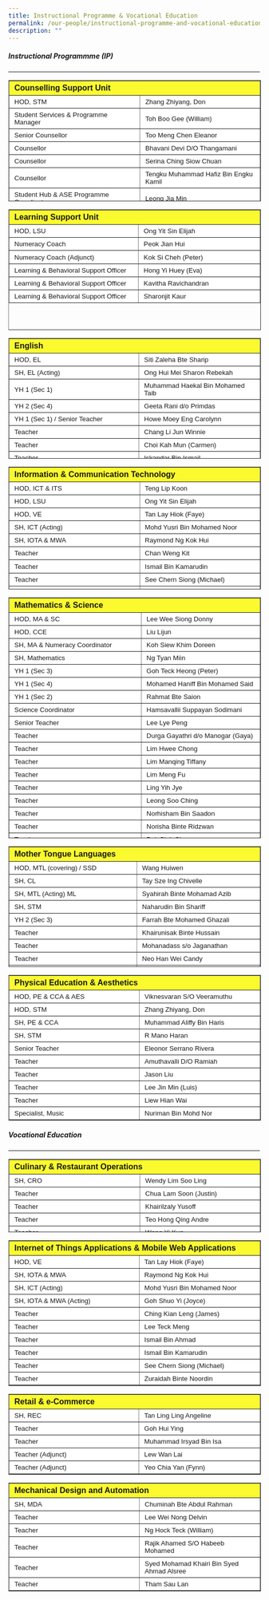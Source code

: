 ```yaml
---
title: Instructional Programme & Vocational Education
permalink: /our-people/instructional-programme-and-vocational-education/
description: ""
---
```

##### Instructional Programmme (IP)
-----------------------------

<table border="1" width="600" style="box-sizing: inherit; border-collapse: collapse; border-spacing: 0px; max-width: 100%; height: 241px; width: 600px;"><tbody style="box-sizing: inherit;"><tr style="box-sizing: inherit; background: rgb(255, 255, 255); height: 25px;"><td colspan="2" width="478" style="box-sizing: inherit; padding: 5px 10px; background-color: rgb(250, 250, 47); height: 25px; width: 360px;"><strong style="box-sizing: inherit; font-weight: bold;"><span style="box-sizing: inherit; font-family: &quot;trebuchet ms&quot;, geneva, sans-serif;">Counselling Support Unit</span></strong></td></tr><tr style="box-sizing: inherit; background: rgb(230, 230, 230); height: 24px;"><td style="box-sizing: inherit; padding: 5px 10px; width: 360px; background-color: rgb(255, 255, 255); height: 24px;"><span style="box-sizing: inherit; font-size: 10pt; font-family: &quot;trebuchet ms&quot;, geneva, sans-serif;">HOD, STM</span></td><td style="box-sizing: inherit; padding: 5px 10px; width: 320px; background-color: rgb(255, 255, 255); height: 24px;"><span style="box-sizing: inherit; font-size: 10pt; font-family: &quot;trebuchet ms&quot;, geneva, sans-serif;">Zhang Zhiyang, Don</span></td></tr><tr style="box-sizing: inherit; background: rgb(255, 255, 255);"><td style="box-sizing: inherit; padding: 5px 10px; width: 360px; background-color: rgb(255, 255, 255);"><span style="box-sizing: inherit; font-size: 10pt; font-family: &quot;trebuchet ms&quot;, geneva, sans-serif;">Student Services &amp; Programme Manager</span></td><td style="box-sizing: inherit; padding: 5px 10px; width: 320px; background-color: rgb(255, 255, 255);"><span style="box-sizing: inherit; font-size: 10pt; font-family: &quot;trebuchet ms&quot;, geneva, sans-serif;">Toh Boo Gee (William)</span></td></tr><tr style="box-sizing: inherit; background: rgb(230, 230, 230); height: 24px;"><td style="box-sizing: inherit; padding: 5px 10px; width: 360px; background-color: rgb(255, 255, 255); height: 24px;"><span style="box-sizing: inherit; font-size: 10pt; font-family: &quot;trebuchet ms&quot;, geneva, sans-serif;">Senior Counsellor</span></td><td style="box-sizing: inherit; padding: 5px 10px; width: 320px; background-color: rgb(255, 255, 255); height: 24px;"><span style="box-sizing: inherit; font-size: 10pt; font-family: &quot;trebuchet ms&quot;, geneva, sans-serif;">Too Meng Chen Eleanor</span></td></tr><tr style="box-sizing: inherit; background: rgb(255, 255, 255); height: 24px;"><td style="box-sizing: inherit; padding: 5px 10px; width: 360px; background-color: rgb(255, 255, 255); height: 24px;"><span style="box-sizing: inherit; font-size: 10pt; font-family: &quot;trebuchet ms&quot;, geneva, sans-serif;">Counsellor</span></td><td style="box-sizing: inherit; padding: 5px 10px; width: 320px; background-color: rgb(255, 255, 255); height: 24px;"><span style="box-sizing: inherit; font-size: 10pt; font-family: &quot;trebuchet ms&quot;, geneva, sans-serif;">Bhavani Devi D/O Thangamani</span></td></tr><tr style="box-sizing: inherit; background: rgb(230, 230, 230); height: 24px;"><td style="box-sizing: inherit; padding: 5px 10px; width: 360px; background-color: rgb(255, 255, 255); height: 24px;"><span style="box-sizing: inherit; font-size: 10pt; font-family: &quot;trebuchet ms&quot;, geneva, sans-serif;">Counsellor</span></td><td style="box-sizing: inherit; padding: 5px 10px; width: 320px; background-color: rgb(255, 255, 255); height: 24px;"><span style="box-sizing: inherit; font-size: 10pt; font-family: &quot;trebuchet ms&quot;, geneva, sans-serif;">Serina Ching Siow Chuan</span></td></tr><tr style="box-sizing: inherit; background: rgb(255, 255, 255); height: 24px;"><td style="box-sizing: inherit; padding: 5px 10px; width: 360px; background-color: rgb(255, 255, 255); height: 24px;"><span style="box-sizing: inherit; font-size: 10pt; font-family: &quot;trebuchet ms&quot;, geneva, sans-serif;">Counsellor</span></td><td style="box-sizing: inherit; padding: 5px 10px; width: 320px; background-color: rgb(255, 255, 255); height: 24px;"><span style="box-sizing: inherit; font-size: 10pt; font-family: &quot;trebuchet ms&quot;, geneva, sans-serif;">Tengku Muhammad Hafiz Bin Engku Kamil</span></td></tr><tr style="box-sizing: inherit; background: rgb(230, 230, 230);"><td style="box-sizing: inherit; padding: 5px 10px; width: 360px; background-color: rgb(255, 255, 255);"><span style="box-sizing: inherit; font-size: 10pt; font-family: &quot;trebuchet ms&quot;, geneva, sans-serif;">Student Hub &amp; ASE Programme Coordinator</span></td><td style="box-sizing: inherit; padding: 5px 10px; width: 320px; background-color: rgb(255, 255, 255);"><span style="box-sizing: inherit; font-size: 10pt; font-family: &quot;trebuchet ms&quot;, geneva, sans-serif;">Leong Jia Min</span></td></tr><tr style="box-sizing: inherit; background: rgb(255, 255, 255); height: 24px;"><td style="box-sizing: inherit; padding: 5px 10px; width: 360px; height: 24px; background-color: rgb(255, 255, 255);"><span style="box-sizing: inherit; font-size: 10pt; font-family: &quot;trebuchet ms&quot;, geneva, sans-serif;">ASE Coordinator</span></td><td style="box-sizing: inherit; padding: 5px 10px; width: 320px; height: 24px; background-color: rgb(255, 255, 255);"><span style="box-sizing: inherit; font-size: 10pt; font-family: &quot;trebuchet ms&quot;, geneva, sans-serif;">Nurul Amirah Binte Hamzah</span></td></tr><tr style="box-sizing: inherit; background: rgb(230, 230, 230);"><td style="box-sizing: inherit; padding: 5px 10px; width: 360px; background-color: rgb(255, 255, 255);"><span style="box-sizing: inherit; font-size: 10pt; font-family: &quot;trebuchet ms&quot;, geneva, sans-serif;">Senior ECG Counsellor</span></td><td style="box-sizing: inherit; padding: 5px 10px; width: 320px; background-color: rgb(255, 255, 255);"><span style="box-sizing: inherit; font-size: 10pt; font-family: &quot;trebuchet ms&quot;, geneva, sans-serif;">Joey Teh</span></td></tr><tr style="box-sizing: inherit; background: rgb(255, 255, 255);"><td style="box-sizing: inherit; padding: 5px 10px; width: 360px; background-color: rgb(255, 255, 255);"><span style="box-sizing: inherit; font-size: 10pt; font-family: &quot;trebuchet ms&quot;, geneva, sans-serif;">Specialist, Urban Farming (Adjunct)</span></td><td style="box-sizing: inherit; padding: 5px 10px; width: 320px; background-color: rgb(255, 255, 255);"><span style="box-sizing: inherit; font-size: 10pt; font-family: &quot;trebuchet ms&quot;, geneva, sans-serif;">Phoon Lyvenne</span></td></tr></tbody></table>

<table border="1" style="box-sizing: inherit; border-collapse: collapse; border-spacing: 0px; max-width: 100%; height: 240px; width: 600px;"><tbody style="box-sizing: inherit;"><tr style="box-sizing: inherit; background: rgb(255, 255, 255); height: 25px;"><td colspan="2" style="box-sizing: inherit; padding: 5px 10px; background-color: rgb(250, 250, 47); width: 360px; height: 24px;"><span style="box-sizing: inherit; font-family: &quot;trebuchet ms&quot;, geneva, sans-serif; font-size: 12pt;"><strong style="box-sizing: inherit; font-weight: bold;">Learning Support Unit</strong></span></td></tr><tr style="box-sizing: inherit; background: rgb(230, 230, 230); height: 13px;"><td style="box-sizing: inherit; padding: 5px 10px; width: 360px; height: 24px; background-color: rgb(255, 255, 255);"><span style="box-sizing: inherit; font-family: &quot;trebuchet ms&quot;, geneva, sans-serif; font-size: 10pt;">HOD, LSU</span></td><td style="box-sizing: inherit; padding: 5px 10px; width: 320px; height: 24px; background-color: rgb(255, 255, 255);"><span style="box-sizing: inherit; font-size: 10pt; font-family: &quot;trebuchet ms&quot;, geneva, sans-serif;">Ong Yit Sin Elijah</span></td></tr><tr style="box-sizing: inherit; background: rgb(255, 255, 255); height: 24px;"><td style="box-sizing: inherit; padding: 5px 10px; width: 360px; background-color: rgb(255, 255, 255); height: 24px;"><span style="box-sizing: inherit; font-size: 10pt; font-family: &quot;trebuchet ms&quot;, geneva, sans-serif;">Numeracy Coach</span></td><td style="box-sizing: inherit; padding: 5px 10px; width: 320px; background-color: rgb(255, 255, 255); height: 24px;"><span style="box-sizing: inherit; font-size: 10pt; font-family: &quot;trebuchet ms&quot;, geneva, sans-serif;">Peok Jian Hui</span></td></tr><tr style="box-sizing: inherit; background: rgb(230, 230, 230); height: 27px;"><td style="box-sizing: inherit; padding: 5px 10px; width: 360px; background-color: rgb(255, 255, 255); height: 27px;"><span style="box-sizing: inherit; font-size: 10pt; font-family: &quot;trebuchet ms&quot;, geneva, sans-serif;">Numeracy Coach (Adjunct)</span></td><td style="box-sizing: inherit; padding: 5px 10px; width: 320px; background-color: rgb(255, 255, 255); height: 27px;"><span style="box-sizing: inherit; font-size: 10pt; font-family: &quot;trebuchet ms&quot;, geneva, sans-serif;">Kok Si Cheh (Peter)</span></td></tr><tr style="box-sizing: inherit; background: rgb(255, 255, 255); height: 24px;"><td style="box-sizing: inherit; padding: 5px 10px; width: 360px; height: 24px; background-color: rgb(255, 255, 255);"><span style="box-sizing: inherit; font-size: 10pt; font-family: &quot;trebuchet ms&quot;, geneva, sans-serif;">Learning &amp; Behavioral Support Officer</span></td><td style="box-sizing: inherit; padding: 5px 10px; width: 320px; height: 24px; background-color: rgb(255, 255, 255);"><span style="box-sizing: inherit; font-size: 10pt; font-family: &quot;trebuchet ms&quot;, geneva, sans-serif;">Hong Yi Huey (Eva)</span></td></tr><tr style="box-sizing: inherit; background: rgb(230, 230, 230); height: 24px;"><td style="box-sizing: inherit; padding: 5px 10px; width: 360px; background-color: rgb(255, 255, 255); height: 24px;"><span style="box-sizing: inherit; font-size: 10pt; font-family: &quot;trebuchet ms&quot;, geneva, sans-serif;">Learning &amp; Behavioral Support Officer</span></td><td style="box-sizing: inherit; padding: 5px 10px; width: 320px; background-color: rgb(255, 255, 255); height: 24px;"><span style="box-sizing: inherit; font-size: 10pt; font-family: &quot;trebuchet ms&quot;, geneva, sans-serif;">Kavitha Ravichandran</span></td></tr><tr style="box-sizing: inherit; background: rgb(255, 255, 255); height: 24px;"><td style="box-sizing: inherit; padding: 5px 10px; width: 360px; background-color: rgb(255, 255, 255); height: 24px;"><span style="box-sizing: inherit; font-size: 10pt; font-family: &quot;trebuchet ms&quot;, geneva, sans-serif;">Learning &amp; Behavioral Support Officer</span></td><td style="box-sizing: inherit; padding: 5px 10px; width: 320px; background-color: rgb(255, 255, 255); height: 24px;"><span style="box-sizing: inherit; font-size: 10pt; font-family: &quot;trebuchet ms&quot;, geneva, sans-serif;">Sharonjit Kaur</span></td></tr></tbody></table>

<table border="1" style="box-sizing: inherit; border-collapse: collapse; border-spacing: 0px; max-width: 100%; height: 240px; width: 600px;"><tbody style="box-sizing: inherit;"><tr style="box-sizing: inherit; background: rgb(255, 255, 255); height: 25px;"><td colspan="2" style="box-sizing: inherit; padding: 5px 10px; width: 360px; background-color: rgb(250, 250, 47); height: 25px;"><strong style="box-sizing: inherit; font-weight: bold;"><span style="box-sizing: inherit; font-family: &quot;trebuchet ms&quot;, geneva, sans-serif;">English</span></strong></td></tr><tr style="box-sizing: inherit; background: rgb(230, 230, 230); height: 24px;"><td style="box-sizing: inherit; padding: 5px 10px; width: 360px; background-color: rgb(255, 255, 255); height: 24px;"><span style="box-sizing: inherit; font-family: &quot;trebuchet ms&quot;, geneva, sans-serif; font-size: 10pt;">HOD, EL</span></td><td style="box-sizing: inherit; padding: 5px 10px; width: 320px; background-color: rgb(255, 255, 255); height: 24px;"><span style="box-sizing: inherit; font-family: &quot;trebuchet ms&quot;, geneva, sans-serif; font-size: 10pt;">Siti Zaleha Bte Sharip</span></td></tr><tr style="box-sizing: inherit; background: rgb(255, 255, 255);"><td style="box-sizing: inherit; padding: 5px 10px; width: 360px; background-color: rgb(255, 255, 255);"><span style="box-sizing: inherit; font-family: &quot;trebuchet ms&quot;, geneva, sans-serif; font-size: 10pt;">SH, EL (Acting)</span></td><td style="box-sizing: inherit; padding: 5px 10px; width: 320px; background-color: rgb(255, 255, 255);"><span style="box-sizing: inherit; font-family: &quot;trebuchet ms&quot;, geneva, sans-serif; font-size: 10pt;">Ong Hui Mei Sharon Rebekah</span></td></tr><tr style="box-sizing: inherit; background: rgb(230, 230, 230); height: 24px;"><td style="box-sizing: inherit; padding: 5px 10px; width: 360px; background-color: rgb(255, 255, 255); height: 24px;"><span style="box-sizing: inherit; font-family: &quot;trebuchet ms&quot;, geneva, sans-serif; font-size: 10pt;">YH 1 (Sec 1)</span></td><td style="box-sizing: inherit; padding: 5px 10px; width: 320px; background-color: rgb(255, 255, 255); height: 24px;"><span style="box-sizing: inherit; font-family: &quot;trebuchet ms&quot;, geneva, sans-serif; font-size: 10pt;">Muhammad Haekal Bin Mohamed Taib</span></td></tr><tr style="box-sizing: inherit; background: rgb(255, 255, 255); height: 24px;"><td style="box-sizing: inherit; padding: 5px 10px; width: 360px; height: 24px; background-color: rgb(255, 255, 255);"><span style="box-sizing: inherit; font-family: &quot;trebuchet ms&quot;, geneva, sans-serif; font-size: 10pt;">YH 2 (Sec 4)</span></td><td style="box-sizing: inherit; padding: 5px 10px; width: 320px; height: 24px; background-color: rgb(255, 255, 255);"><span style="box-sizing: inherit; font-family: &quot;trebuchet ms&quot;, geneva, sans-serif; font-size: 10pt;">Geeta Rani d/o Primdas</span></td></tr><tr style="box-sizing: inherit; background: rgb(230, 230, 230); height: 24px;"><td style="box-sizing: inherit; padding: 5px 10px; width: 360px; background-color: rgb(255, 255, 255); height: 24px;"><span style="box-sizing: inherit; font-family: &quot;trebuchet ms&quot;, geneva, sans-serif; font-size: 10pt;">YH 1 (Sec 1) / Senior Teacher</span></td><td style="box-sizing: inherit; padding: 5px 10px; width: 320px; background-color: rgb(255, 255, 255); height: 24px;"><span style="box-sizing: inherit; font-family: &quot;trebuchet ms&quot;, geneva, sans-serif; font-size: 10pt;">Howe Moey Eng Carolynn</span></td></tr><tr style="box-sizing: inherit; background: rgb(255, 255, 255); height: 24px;"><td style="box-sizing: inherit; padding: 5px 10px; width: 360px; background-color: rgb(255, 255, 255); height: 24px;"><span style="box-sizing: inherit; font-family: &quot;trebuchet ms&quot;, geneva, sans-serif; font-size: 10pt;">Teacher</span></td><td style="box-sizing: inherit; padding: 5px 10px; width: 320px; background-color: rgb(255, 255, 255); height: 24px;"><span style="box-sizing: inherit; font-family: &quot;trebuchet ms&quot;, geneva, sans-serif; font-size: 10pt;">Chang Li Jun Winnie</span></td></tr><tr style="box-sizing: inherit; background: rgb(230, 230, 230);"><td style="box-sizing: inherit; padding: 5px 10px; width: 360px; background-color: rgb(255, 255, 255);"><span style="box-sizing: inherit; font-family: &quot;trebuchet ms&quot;, geneva, sans-serif; font-size: 10pt;">Teacher</span></td><td style="box-sizing: inherit; padding: 5px 10px; width: 320px; background-color: rgb(255, 255, 255);"><span style="box-sizing: inherit; font-family: &quot;trebuchet ms&quot;, geneva, sans-serif; font-size: 10pt;">Choi Kah Mun (Carmen)</span></td></tr><tr style="box-sizing: inherit; background: rgb(255, 255, 255); height: 24px;"><td style="box-sizing: inherit; padding: 5px 10px; width: 360px; height: 24px; background-color: rgb(255, 255, 255);"><span style="box-sizing: inherit; font-family: &quot;trebuchet ms&quot;, geneva, sans-serif; font-size: 10pt;">Teacher</span></td><td style="box-sizing: inherit; padding: 5px 10px; width: 320px; height: 24px; background-color: rgb(255, 255, 255);"><span style="box-sizing: inherit; font-family: &quot;trebuchet ms&quot;, geneva, sans-serif; font-size: 10pt;">Iskandar Bin Ismail</span></td></tr><tr style="box-sizing: inherit; background: rgb(230, 230, 230); height: 24px;"><td style="box-sizing: inherit; padding: 5px 10px; width: 360px; height: 24px; background-color: rgb(255, 255, 255);"><span style="box-sizing: inherit; font-family: &quot;trebuchet ms&quot;, geneva, sans-serif; font-size: 10pt;">Teacher&nbsp;</span></td><td style="box-sizing: inherit; padding: 5px 10px; width: 320px; height: 24px; background-color: rgb(255, 255, 255);"><span style="box-sizing: inherit; font-family: &quot;trebuchet ms&quot;, geneva, sans-serif; font-size: 10pt;">Sarina Binte Rauwi</span></td></tr><tr style="box-sizing: inherit; background: rgb(255, 255, 255);"><td style="box-sizing: inherit; padding: 5px 10px; width: 360px; background-color: rgb(255, 255, 255);"><span style="box-sizing: inherit; font-family: &quot;trebuchet ms&quot;, geneva, sans-serif; font-size: 10pt;">Teacher</span></td><td style="box-sizing: inherit; padding: 5px 10px; width: 320px; background-color: rgb(255, 255, 255);"><span style="box-sizing: inherit; font-family: &quot;trebuchet ms&quot;, geneva, sans-serif; font-size: 10pt;">Sin Ming Kwang (Joseph)</span></td></tr><tr style="box-sizing: inherit; background: rgb(230, 230, 230); height: 24px;"><td style="box-sizing: inherit; padding: 5px 10px; width: 360px; height: 24px; background-color: rgb(255, 255, 255);"><span style="box-sizing: inherit; font-family: &quot;trebuchet ms&quot;, geneva, sans-serif; font-size: 10pt;">Teacher</span></td><td style="box-sizing: inherit; padding: 5px 10px; width: 320px; height: 24px; background-color: rgb(255, 255, 255);"><span style="box-sizing: inherit; font-family: &quot;trebuchet ms&quot;, geneva, sans-serif; font-size: 10pt;">Tan Meng Liang (Victor)</span></td></tr><tr style="box-sizing: inherit; background: rgb(255, 255, 255); height: 24px;"><td style="box-sizing: inherit; padding: 5px 10px; width: 360px; height: 24px; background-color: rgb(255, 255, 255);"><span style="box-sizing: inherit; font-family: &quot;trebuchet ms&quot;, geneva, sans-serif; font-size: 10pt;">Teacher (Adjunct)</span></td><td style="box-sizing: inherit; padding: 5px 10px; width: 320px; height: 24px; background-color: rgb(255, 255, 255);"><span style="box-sizing: inherit; font-family: &quot;trebuchet ms&quot;, geneva, sans-serif; font-size: 10pt;">Chia Bee Teck</span></td></tr><tr style="box-sizing: inherit; background: rgb(230, 230, 230); height: 24px;"><td style="box-sizing: inherit; padding: 5px 10px; width: 360px; background-color: rgb(255, 255, 255); height: 24px;"><span style="box-sizing: inherit; font-family: &quot;trebuchet ms&quot;, geneva, sans-serif; font-size: 10pt;">Teacher (Adjunct)</span></td><td style="box-sizing: inherit; padding: 5px 10px; width: 320px; background-color: rgb(255, 255, 255); height: 24px;"><span style="box-sizing: inherit; font-family: &quot;trebuchet ms&quot;, geneva, sans-serif; font-size: 10pt;">Tan Zhen Xuan (Julia)</span></td></tr><tr style="box-sizing: inherit; background: rgb(255, 255, 255); height: 24px;"><td style="box-sizing: inherit; padding: 5px 10px; width: 360px; background-color: rgb(255, 255, 255); height: 24px;"><span style="box-sizing: inherit; font-family: &quot;trebuchet ms&quot;, geneva, sans-serif; font-size: 10pt;">Teacher (Adjunct)</span></td><td style="box-sizing: inherit; padding: 5px 10px; width: 320px; background-color: rgb(255, 255, 255); height: 24px;"><span style="box-sizing: inherit; font-family: &quot;trebuchet ms&quot;, geneva, sans-serif; font-size: 10pt;">Thiang Gek Lynn Tammy</span></td></tr><tr style="box-sizing: inherit; background: rgb(230, 230, 230); height: 24px;"><td style="box-sizing: inherit; padding: 5px 10px; width: 360px; background-color: rgb(255, 255, 255); height: 24px;"><span style="box-sizing: inherit; font-family: &quot;trebuchet ms&quot;, geneva, sans-serif; font-size: 10pt;">Librarian Assistant</span></td><td style="box-sizing: inherit; padding: 5px 10px; width: 320px; background-color: rgb(255, 255, 255); height: 24px;"><span style="box-sizing: inherit; font-family: &quot;trebuchet ms&quot;, geneva, sans-serif; font-size: 10pt;">Choomkong Orawan</span></td></tr></tbody></table>

<table border="1" style="box-sizing: inherit; border-collapse: collapse; border-spacing: 0px; max-width: 100%; height: 244px; width: 600px;"><tbody style="box-sizing: inherit;"><tr style="box-sizing: inherit; background: rgb(255, 255, 255); height: 25px;"><td colspan="2" width="478" style="box-sizing: inherit; padding: 5px 10px; width: 360px; background-color: rgb(250, 250, 47); height: 25px;"><span style="box-sizing: inherit; font-family: &quot;trebuchet ms&quot;, geneva, sans-serif;"><strong style="box-sizing: inherit; font-weight: bold;">Information &amp; Communication Technology</strong></span></td></tr><tr style="box-sizing: inherit; background: rgb(230, 230, 230); height: 24px;"><td width="478" style="box-sizing: inherit; padding: 5px 10px; width: 360px; height: 24px; background-color: rgb(255, 255, 255);"><span style="box-sizing: inherit; font-family: &quot;trebuchet ms&quot;, geneva, sans-serif; font-size: 10pt;">HOD, ICT &amp; ITS</span></td><td width="355" style="box-sizing: inherit; padding: 5px 10px; width: 320px; height: 24px; background-color: rgb(255, 255, 255);"><span style="box-sizing: inherit; font-family: &quot;trebuchet ms&quot;, geneva, sans-serif; font-size: 10pt;">Teng Lip Koon</span></td></tr><tr style="box-sizing: inherit; background: rgb(255, 255, 255); height: 24px;"><td style="box-sizing: inherit; padding: 5px 10px; width: 360px; background-color: rgb(255, 255, 255); height: 24px;"><span style="box-sizing: inherit; font-family: &quot;trebuchet ms&quot;, geneva, sans-serif; font-size: 10pt;">HOD, LSU</span></td><td style="box-sizing: inherit; padding: 5px 10px; width: 320px; background-color: rgb(255, 255, 255); height: 24px;"><span style="box-sizing: inherit; font-family: &quot;trebuchet ms&quot;, geneva, sans-serif; font-size: 10pt;">Ong Yit Sin Elijah</span></td></tr><tr style="box-sizing: inherit; background: rgb(230, 230, 230);"><td style="box-sizing: inherit; padding: 5px 10px; width: 360px; background-color: rgb(255, 255, 255);"><span style="box-sizing: inherit; font-family: &quot;trebuchet ms&quot;, geneva, sans-serif; font-size: 10pt;">HOD, VE</span></td><td style="box-sizing: inherit; padding: 5px 10px; width: 320px; background-color: rgb(255, 255, 255);"><span style="box-sizing: inherit; font-family: &quot;trebuchet ms&quot;, geneva, sans-serif; font-size: 10pt;">Tan Lay Hiok (Faye)</span></td></tr><tr style="box-sizing: inherit; background: rgb(255, 255, 255); height: 24px;"><td style="box-sizing: inherit; padding: 5px 10px; width: 360px; background-color: rgb(255, 255, 255); height: 24px;"><span style="box-sizing: inherit; font-family: &quot;trebuchet ms&quot;, geneva, sans-serif; font-size: 10pt;">SH, ICT (Acting)</span></td><td style="box-sizing: inherit; padding: 5px 10px; width: 320px; background-color: rgb(255, 255, 255); height: 24px;"><span style="box-sizing: inherit; font-family: &quot;trebuchet ms&quot;, geneva, sans-serif; font-size: 10pt;">Mohd Yusri Bin Mohamed Noor</span></td></tr><tr style="box-sizing: inherit; background: rgb(230, 230, 230); height: 24px;"><td style="box-sizing: inherit; padding: 5px 10px; width: 360px; background-color: rgb(255, 255, 255); height: 24px;"><span style="box-sizing: inherit; font-family: &quot;trebuchet ms&quot;, geneva, sans-serif; font-size: 10pt;">SH, IOTA &amp; MWA</span></td><td style="box-sizing: inherit; padding: 5px 10px; width: 320px; background-color: rgb(255, 255, 255); height: 24px;"><span style="box-sizing: inherit; font-family: &quot;trebuchet ms&quot;, geneva, sans-serif; font-size: 10pt;">Raymond Ng Kok Hui</span></td></tr><tr style="box-sizing: inherit; background: rgb(255, 255, 255);"><td style="box-sizing: inherit; padding: 5px 10px; width: 360px; background-color: rgb(255, 255, 255);"><span style="box-sizing: inherit; font-family: &quot;trebuchet ms&quot;, geneva, sans-serif; font-size: 10pt;">Teacher</span></td><td style="box-sizing: inherit; padding: 5px 10px; width: 320px; background-color: rgb(255, 255, 255);"><span style="box-sizing: inherit; font-family: &quot;trebuchet ms&quot;, geneva, sans-serif; font-size: 10pt;">Chan Weng Kit</span></td></tr><tr style="box-sizing: inherit; background: rgb(230, 230, 230); height: 27px;"><td style="box-sizing: inherit; padding: 5px 10px; width: 360px; background-color: rgb(255, 255, 255); height: 27px;"><span style="box-sizing: inherit; font-family: &quot;trebuchet ms&quot;, geneva, sans-serif; font-size: 10pt;">Teacher</span></td><td style="box-sizing: inherit; padding: 5px 10px; width: 320px; background-color: rgb(255, 255, 255); height: 27px;"><span style="box-sizing: inherit; font-family: &quot;trebuchet ms&quot;, geneva, sans-serif; font-size: 10pt;">Ismail Bin Kamarudin</span></td></tr><tr style="box-sizing: inherit; background: rgb(255, 255, 255); height: 24px;"><td style="box-sizing: inherit; padding: 5px 10px; width: 360px; background-color: rgb(255, 255, 255); height: 24px;"><span style="box-sizing: inherit; font-family: &quot;trebuchet ms&quot;, geneva, sans-serif; font-size: 10pt;">Teacher</span></td><td style="box-sizing: inherit; padding: 5px 10px; width: 320px; background-color: rgb(255, 255, 255); height: 24px;"><span style="box-sizing: inherit; font-family: &quot;trebuchet ms&quot;, geneva, sans-serif; font-size: 10pt;">See Chern Siong (Michael)</span></td></tr><tr style="box-sizing: inherit; background: rgb(230, 230, 230); height: 24px;"><td style="box-sizing: inherit; padding: 5px 10px; width: 360px; height: 24px; background-color: rgb(255, 255, 255);"><span style="box-sizing: inherit; font-family: &quot;trebuchet ms&quot;, geneva, sans-serif; font-size: 10pt;">Teacher</span></td><td style="box-sizing: inherit; padding: 5px 10px; width: 320px; height: 24px; background-color: rgb(255, 255, 255);"><span style="box-sizing: inherit; font-family: &quot;trebuchet ms&quot;, geneva, sans-serif; font-size: 10pt;">Zuraidah Binte Noordin</span></td></tr><tr style="box-sizing: inherit; background: rgb(255, 255, 255); height: 24px;"><td style="box-sizing: inherit; padding: 5px 10px; width: 360px; background-color: rgb(255, 255, 255); height: 24px;"><span style="box-sizing: inherit; font-family: &quot;trebuchet ms&quot;, geneva, sans-serif; font-size: 10pt;">Teacher (Adjunct)</span></td><td style="box-sizing: inherit; padding: 5px 10px; width: 320px; background-color: rgb(255, 255, 255); height: 24px;"><span style="box-sizing: inherit; font-family: &quot;trebuchet ms&quot;, geneva, sans-serif; font-size: 10pt;">Lim Chong Yen (Lex)</span></td></tr></tbody></table>

<table border="1" style="box-sizing: inherit; border-collapse: collapse; border-spacing: 0px; max-width: 100%; height: 481px; width: 600px;"><tbody style="box-sizing: inherit;"><tr style="box-sizing: inherit; background: rgb(255, 255, 255); height: 25px;"><td colspan="2" width="478" style="box-sizing: inherit; padding: 5px 10px; width: 360px; background-color: rgb(250, 250, 47); height: 25px;"><span style="box-sizing: inherit; font-family: &quot;trebuchet ms&quot;, geneva, sans-serif;"><strong style="box-sizing: inherit; font-weight: bold;">Mathematics &amp; Science</strong></span></td></tr><tr style="box-sizing: inherit; background: rgb(230, 230, 230); height: 24px;"><td width="478" style="box-sizing: inherit; padding: 5px 10px; width: 360px; height: 24px; background-color: rgb(255, 255, 255);"><span style="box-sizing: inherit; font-size: 10pt; font-family: &quot;trebuchet ms&quot;, geneva, sans-serif;">HOD, MA &amp; SC</span></td><td width="355" style="box-sizing: inherit; padding: 5px 10px; width: 320px; height: 24px; background-color: rgb(255, 255, 255);"><span style="box-sizing: inherit; font-size: 10pt; font-family: &quot;trebuchet ms&quot;, geneva, sans-serif;">Lee Wee Siong Donny</span></td></tr><tr style="box-sizing: inherit; background: rgb(255, 255, 255);"><td style="box-sizing: inherit; padding: 5px 10px; width: 360px; background-color: rgb(255, 255, 255);"><span style="box-sizing: inherit; font-size: 10pt; font-family: &quot;trebuchet ms&quot;, geneva, sans-serif;">HOD, CCE</span></td><td style="box-sizing: inherit; padding: 5px 10px; width: 320px; background-color: rgb(255, 255, 255);"><span style="box-sizing: inherit; font-size: 10pt; font-family: &quot;trebuchet ms&quot;, geneva, sans-serif;">Liu Lijun</span></td></tr><tr style="box-sizing: inherit; background: rgb(230, 230, 230); height: 24px;"><td style="box-sizing: inherit; padding: 5px 10px; width: 360px; height: 24px; background-color: rgb(255, 255, 255);"><span style="box-sizing: inherit; font-size: 10pt; font-family: &quot;trebuchet ms&quot;, geneva, sans-serif;">SH, MA &amp; Numeracy Coordinator</span></td><td style="box-sizing: inherit; padding: 5px 10px; width: 320px; height: 24px; background-color: rgb(255, 255, 255);"><span style="box-sizing: inherit; font-size: 10pt; font-family: &quot;trebuchet ms&quot;, geneva, sans-serif;">Koh Siew Khim Doreen</span></td></tr><tr style="box-sizing: inherit; background: rgb(255, 255, 255);"><td style="box-sizing: inherit; padding: 5px 10px; width: 360px; background-color: rgb(255, 255, 255);"><span style="box-sizing: inherit; font-size: 10pt; font-family: &quot;trebuchet ms&quot;, geneva, sans-serif;">SH, Mathematics</span></td><td style="box-sizing: inherit; padding: 5px 10px; width: 320px; background-color: rgb(255, 255, 255);"><span style="box-sizing: inherit; font-size: 10pt; font-family: &quot;trebuchet ms&quot;, geneva, sans-serif;">Ng Tyan Miin</span></td></tr><tr style="box-sizing: inherit; background: rgb(230, 230, 230); height: 24px;"><td style="box-sizing: inherit; padding: 5px 10px; width: 360px; background-color: rgb(255, 255, 255); height: 24px;"><span style="box-sizing: inherit; font-size: 10pt; font-family: &quot;trebuchet ms&quot;, geneva, sans-serif;">YH 1 (Sec 3)</span></td><td style="box-sizing: inherit; padding: 5px 10px; width: 320px; background-color: rgb(255, 255, 255); height: 24px;"><span style="box-sizing: inherit; font-size: 10pt; font-family: &quot;trebuchet ms&quot;, geneva, sans-serif;">Goh Teck Heong (Peter)</span></td></tr><tr style="box-sizing: inherit; background: rgb(255, 255, 255); height: 24px;"><td style="box-sizing: inherit; padding: 5px 10px; width: 360px; height: 24px; background-color: rgb(255, 255, 255);"><span style="box-sizing: inherit; font-size: 10pt; font-family: &quot;trebuchet ms&quot;, geneva, sans-serif;">YH 1 (Sec 4)</span></td><td style="box-sizing: inherit; padding: 5px 10px; width: 320px; height: 24px; background-color: rgb(255, 255, 255);"><span style="box-sizing: inherit; font-size: 10pt; font-family: &quot;trebuchet ms&quot;, geneva, sans-serif;">Mohamed Haniff Bin Mohamed Said</span></td></tr><tr style="box-sizing: inherit; background: rgb(230, 230, 230); height: 24px;"><td style="box-sizing: inherit; padding: 5px 10px; width: 360px; height: 24px; background-color: rgb(255, 255, 255);"><span style="box-sizing: inherit; font-size: 10pt; font-family: &quot;trebuchet ms&quot;, geneva, sans-serif;">YH 1 (Sec 2)</span></td><td style="box-sizing: inherit; padding: 5px 10px; width: 320px; height: 24px; background-color: rgb(255, 255, 255);"><span style="box-sizing: inherit; font-size: 10pt; font-family: &quot;trebuchet ms&quot;, geneva, sans-serif;">Rahmat Bte Saion</span></td></tr><tr style="box-sizing: inherit; background: rgb(255, 255, 255); height: 24px;"><td style="box-sizing: inherit; padding: 5px 10px; width: 360px; background-color: rgb(255, 255, 255); height: 24px;"><span style="box-sizing: inherit; font-size: 10pt; font-family: &quot;trebuchet ms&quot;, geneva, sans-serif;">Science Coordinator</span></td><td style="box-sizing: inherit; padding: 5px 10px; width: 320px; background-color: rgb(255, 255, 255); height: 24px;"><span style="box-sizing: inherit; font-size: 10pt; font-family: &quot;trebuchet ms&quot;, geneva, sans-serif;">Hamsavallii Suppayan Sodimani</span></td></tr><tr style="box-sizing: inherit; background: rgb(230, 230, 230); height: 24px;"><td style="box-sizing: inherit; padding: 5px 10px; width: 360px; background-color: rgb(255, 255, 255); height: 24px;"><span style="box-sizing: inherit; font-size: 10pt; font-family: &quot;trebuchet ms&quot;, geneva, sans-serif;">Senior Teacher</span></td><td style="box-sizing: inherit; padding: 5px 10px; width: 320px; background-color: rgb(255, 255, 255); height: 24px;"><span style="box-sizing: inherit; font-size: 10pt; font-family: &quot;trebuchet ms&quot;, geneva, sans-serif;">Lee Lye Peng</span></td></tr><tr style="box-sizing: inherit; background: rgb(255, 255, 255); height: 24px;"><td style="box-sizing: inherit; padding: 5px 10px; width: 360px; background-color: rgb(255, 255, 255); height: 24px;"><span style="box-sizing: inherit; font-size: 10pt; font-family: &quot;trebuchet ms&quot;, geneva, sans-serif;">Teacher</span></td><td style="box-sizing: inherit; padding: 5px 10px; width: 320px; background-color: rgb(255, 255, 255); height: 24px;"><span style="box-sizing: inherit; font-size: 10pt; font-family: &quot;trebuchet ms&quot;, geneva, sans-serif;">Durga Gayathri d/o Manogar (Gaya)</span></td></tr><tr style="box-sizing: inherit; background: rgb(230, 230, 230); height: 24px;"><td style="box-sizing: inherit; padding: 5px 10px; width: 360px; height: 24px; background-color: rgb(255, 255, 255);"><span style="box-sizing: inherit; font-size: 10pt; font-family: &quot;trebuchet ms&quot;, geneva, sans-serif;">Teacher</span></td><td style="box-sizing: inherit; padding: 5px 10px; width: 320px; height: 24px; background-color: rgb(255, 255, 255);"><span style="box-sizing: inherit; font-size: 10pt; font-family: &quot;trebuchet ms&quot;, geneva, sans-serif;">Lim Hwee Chong</span></td></tr><tr style="box-sizing: inherit; background: rgb(255, 255, 255);"><td style="box-sizing: inherit; padding: 5px 10px; width: 360px; background-color: rgb(255, 255, 255);"><span style="box-sizing: inherit; font-size: 10pt; font-family: &quot;trebuchet ms&quot;, geneva, sans-serif;">Teacher</span></td><td style="box-sizing: inherit; padding: 5px 10px; width: 320px; background-color: rgb(255, 255, 255);"><span style="box-sizing: inherit; font-size: 10pt; font-family: &quot;trebuchet ms&quot;, geneva, sans-serif;">Lim Manqing Tiffany</span><span style="box-sizing: inherit; font-size: 10pt; font-family: &quot;trebuchet ms&quot;, geneva, sans-serif;"><br style="box-sizing: inherit;"></span></td></tr><tr style="box-sizing: inherit; background: rgb(230, 230, 230); height: 24px;"><td style="box-sizing: inherit; padding: 5px 10px; width: 360px; height: 24px; background-color: rgb(255, 255, 255);"><span style="box-sizing: inherit; font-size: 10pt; font-family: &quot;trebuchet ms&quot;, geneva, sans-serif;">Teacher</span></td><td style="box-sizing: inherit; padding: 5px 10px; width: 320px; height: 24px; background-color: rgb(255, 255, 255);"><span style="box-sizing: inherit; font-size: 10pt; font-family: &quot;trebuchet ms&quot;, geneva, sans-serif;">Lim Meng Fu</span></td></tr><tr style="box-sizing: inherit; background: rgb(255, 255, 255);"><td style="box-sizing: inherit; padding: 5px 10px; width: 360px; background-color: rgb(255, 255, 255);"><span style="box-sizing: inherit; font-size: 10pt; font-family: &quot;trebuchet ms&quot;, geneva, sans-serif;">Teacher</span></td><td style="box-sizing: inherit; padding: 5px 10px; width: 320px; background-color: rgb(255, 255, 255);"><span style="box-sizing: inherit; font-size: 10pt; font-family: &quot;trebuchet ms&quot;, geneva, sans-serif;">Ling Yih Jye</span></td></tr><tr style="box-sizing: inherit; background: rgb(230, 230, 230); height: 24px;"><td style="box-sizing: inherit; padding: 5px 10px; width: 360px; height: 24px; background-color: rgb(255, 255, 255);"><span style="box-sizing: inherit; font-size: 10pt; font-family: &quot;trebuchet ms&quot;, geneva, sans-serif;">Teacher</span></td><td style="box-sizing: inherit; padding: 5px 10px; width: 320px; height: 24px; background-color: rgb(255, 255, 255);"><span style="box-sizing: inherit; font-size: 10pt; font-family: &quot;trebuchet ms&quot;, geneva, sans-serif;">Leong Soo Ching</span></td></tr><tr style="box-sizing: inherit; background: rgb(255, 255, 255); height: 24px;"><td style="box-sizing: inherit; padding: 5px 10px; width: 360px; height: 24px; background-color: rgb(255, 255, 255);"><span style="box-sizing: inherit; font-size: 10pt; font-family: &quot;trebuchet ms&quot;, geneva, sans-serif;">Teacher</span></td><td style="box-sizing: inherit; padding: 5px 10px; width: 320px; height: 24px; background-color: rgb(255, 255, 255);"><span style="box-sizing: inherit; font-size: 10pt; font-family: &quot;trebuchet ms&quot;, geneva, sans-serif;">Norhisham Bin Saadon</span></td></tr><tr style="box-sizing: inherit; background: rgb(230, 230, 230); height: 24px;"><td style="box-sizing: inherit; padding: 5px 10px; width: 360px; height: 24px; background-color: rgb(255, 255, 255);"><span style="box-sizing: inherit; font-size: 10pt; font-family: &quot;trebuchet ms&quot;, geneva, sans-serif;">Teacher</span></td><td style="box-sizing: inherit; padding: 5px 10px; width: 320px; height: 24px; background-color: rgb(255, 255, 255);"><span style="box-sizing: inherit; font-size: 10pt; font-family: &quot;trebuchet ms&quot;, geneva, sans-serif;">Norisha Binte Ridzwan</span></td></tr><tr style="box-sizing: inherit; background: rgb(255, 255, 255); height: 24px;"><td style="box-sizing: inherit; padding: 5px 10px; width: 360px; background-color: rgb(255, 255, 255); height: 24px;"><span style="box-sizing: inherit; font-size: 10pt; font-family: &quot;trebuchet ms&quot;, geneva, sans-serif;">Teacher</span></td><td style="box-sizing: inherit; padding: 5px 10px; width: 320px; background-color: rgb(255, 255, 255); height: 24px;"><span style="box-sizing: inherit; font-size: 10pt; font-family: &quot;trebuchet ms&quot;, geneva, sans-serif;">Pok Siok Cheng</span></td></tr><tr style="box-sizing: inherit; background: rgb(230, 230, 230); height: 24px;"><td style="box-sizing: inherit; padding: 5px 10px; width: 360px; height: 24px; background-color: rgb(255, 255, 255);"><span style="box-sizing: inherit; font-size: 10pt; font-family: &quot;trebuchet ms&quot;, geneva, sans-serif;">Teacher</span></td><td style="box-sizing: inherit; padding: 5px 10px; width: 320px; height: 24px; background-color: rgb(255, 255, 255);"><span style="box-sizing: inherit; font-size: 10pt; font-family: &quot;trebuchet ms&quot;, geneva, sans-serif;">Tay Hsiao Wen (Christine)</span></td></tr><tr style="box-sizing: inherit; background: rgb(255, 255, 255); height: 24px;"><td style="box-sizing: inherit; padding: 5px 10px; width: 360px; background-color: rgb(255, 255, 255); height: 24px;"><span style="box-sizing: inherit; font-size: 10pt; font-family: &quot;trebuchet ms&quot;, geneva, sans-serif;">Teacher</span></td><td style="box-sizing: inherit; padding: 5px 10px; width: 320px; background-color: rgb(255, 255, 255); height: 24px;"><span style="box-sizing: inherit; font-size: 10pt; font-family: &quot;trebuchet ms&quot;, geneva, sans-serif;">Yoong Kang Chien</span></td></tr></tbody></table>

<table border="1" style="box-sizing: inherit; border-collapse: collapse; border-spacing: 0px; max-width: 100%; height: 240px; width: 600px;"><tbody style="box-sizing: inherit;"><tr style="box-sizing: inherit; background: rgb(255, 255, 255); height: 25px;"><td colspan="2" style="box-sizing: inherit; padding: 5px 10px; width: 360px; background-color: rgb(250, 250, 47); height: 25px;"><strong style="box-sizing: inherit; font-weight: bold;"><span style="box-sizing: inherit; font-family: &quot;trebuchet ms&quot;, geneva, sans-serif;">Mother Tongue Languages</span></strong></td></tr><tr style="box-sizing: inherit; background: rgb(230, 230, 230); height: 25px;"><td style="box-sizing: inherit; padding: 5px 10px; width: 360px; background-color: rgb(255, 255, 255); height: 25px;"><span style="box-sizing: inherit; font-size: 10pt; font-family: &quot;trebuchet ms&quot;, geneva, sans-serif;">HOD, MTL (covering) / SSD</span></td><td style="box-sizing: inherit; padding: 5px 10px; width: 320px; background-color: rgb(255, 255, 255); height: 25px;"><span style="box-sizing: inherit; font-size: 10pt; font-family: &quot;trebuchet ms&quot;, geneva, sans-serif;">Wang Huiwen</span></td></tr><tr style="box-sizing: inherit; background: rgb(255, 255, 255);"><td style="box-sizing: inherit; padding: 5px 10px; width: 360px; background-color: rgb(255, 255, 255);"><span style="box-sizing: inherit; font-size: 10pt; font-family: &quot;trebuchet ms&quot;, geneva, sans-serif;">SH, CL</span></td><td style="box-sizing: inherit; padding: 5px 10px; width: 320px; background-color: rgb(255, 255, 255);"><span style="box-sizing: inherit; font-size: 10pt; font-family: &quot;trebuchet ms&quot;, geneva, sans-serif;">Tay Sze Ing Chivelle</span></td></tr><tr style="box-sizing: inherit; background: rgb(230, 230, 230); height: 25px;"><td style="box-sizing: inherit; padding: 5px 10px; width: 360px; background-color: rgb(255, 255, 255); height: 25px;"><span style="box-sizing: inherit; font-size: 10pt; font-family: &quot;trebuchet ms&quot;, geneva, sans-serif;">SH, MTL (Acting) ML</span></td><td style="box-sizing: inherit; padding: 5px 10px; width: 320px; background-color: rgb(255, 255, 255); height: 25px;"><span style="box-sizing: inherit; font-size: 10pt; font-family: &quot;trebuchet ms&quot;, geneva, sans-serif;">Syahirah Binte Mohamad Azib</span></td></tr><tr style="box-sizing: inherit; background: rgb(255, 255, 255); height: 25px;"><td style="box-sizing: inherit; padding: 5px 10px; width: 360px; background-color: rgb(255, 255, 255); height: 25px;"><span style="box-sizing: inherit; font-size: 10pt; font-family: &quot;trebuchet ms&quot;, geneva, sans-serif;">SH, STM</span></td><td style="box-sizing: inherit; padding: 5px 10px; width: 320px; background-color: rgb(255, 255, 255); height: 25px;"><span style="box-sizing: inherit; font-size: 10pt; font-family: &quot;trebuchet ms&quot;, geneva, sans-serif;">Naharudin Bin Shariff</span></td></tr><tr style="box-sizing: inherit; background: rgb(230, 230, 230);"><td style="box-sizing: inherit; padding: 5px 10px; width: 360px; background-color: rgb(255, 255, 255);"><span style="box-sizing: inherit; font-size: 10pt; font-family: &quot;trebuchet ms&quot;, geneva, sans-serif;">YH 2 (Sec 3)</span></td><td style="box-sizing: inherit; padding: 5px 10px; width: 320px; background-color: rgb(255, 255, 255);"><span style="box-sizing: inherit; font-size: 10pt; font-family: &quot;trebuchet ms&quot;, geneva, sans-serif;">Farrah Bte Mohamed Ghazali</span></td></tr><tr style="box-sizing: inherit; background: rgb(255, 255, 255); height: 24px;"><td style="box-sizing: inherit; padding: 5px 10px; width: 360px; height: 24px; background-color: rgb(255, 255, 255);"><span style="box-sizing: inherit; font-size: 10pt; font-family: &quot;trebuchet ms&quot;, geneva, sans-serif;">Teacher</span></td><td style="box-sizing: inherit; padding: 5px 10px; width: 320px; height: 24px; background-color: rgb(255, 255, 255);"><span style="box-sizing: inherit; font-size: 10pt; font-family: &quot;trebuchet ms&quot;, geneva, sans-serif;">Khairunisak Binte Hussain</span></td></tr><tr style="box-sizing: inherit; background: rgb(230, 230, 230); height: 24px;"><td style="box-sizing: inherit; padding: 5px 10px; width: 360px; height: 24px; background-color: rgb(255, 255, 255);"><span style="box-sizing: inherit; font-size: 10pt; font-family: &quot;trebuchet ms&quot;, geneva, sans-serif;">Teacher</span></td><td style="box-sizing: inherit; padding: 5px 10px; width: 320px; height: 24px; background-color: rgb(255, 255, 255);"><span style="box-sizing: inherit; font-size: 10pt; font-family: &quot;trebuchet ms&quot;, geneva, sans-serif;">Mohanadass s/o Jaganathan</span></td></tr><tr style="box-sizing: inherit; background: rgb(255, 255, 255); height: 24px;"><td style="box-sizing: inherit; padding: 5px 10px; width: 360px; height: 24px; background-color: rgb(255, 255, 255);"><span style="box-sizing: inherit; font-size: 10pt; font-family: &quot;trebuchet ms&quot;, geneva, sans-serif;">Teacher</span></td><td style="box-sizing: inherit; padding: 5px 10px; width: 320px; height: 24px; background-color: rgb(255, 255, 255);"><span style="box-sizing: inherit; font-size: 10pt; font-family: &quot;trebuchet ms&quot;, geneva, sans-serif;">Neo Han Wei Candy</span></td></tr><tr style="box-sizing: inherit; background: rgb(230, 230, 230); height: 24px;"><td style="box-sizing: inherit; padding: 5px 10px; width: 360px; height: 24px; background-color: rgb(255, 255, 255);"><span style="box-sizing: inherit; font-size: 10pt; font-family: &quot;trebuchet ms&quot;, geneva, sans-serif;">Teacher</span></td><td style="box-sizing: inherit; padding: 5px 10px; width: 320px; height: 24px; background-color: rgb(255, 255, 255);"><span style="box-sizing: inherit; font-size: 10pt; font-family: &quot;trebuchet ms&quot;, geneva, sans-serif;">Sharifah Yasmine Binte Syed Taher</span></td></tr><tr style="box-sizing: inherit; background: rgb(255, 255, 255); height: 24px;"><td style="box-sizing: inherit; padding: 5px 10px; width: 360px; background-color: rgb(255, 255, 255); height: 24px;"><span style="box-sizing: inherit; font-size: 10pt; font-family: &quot;trebuchet ms&quot;, geneva, sans-serif;">Teacher</span></td><td style="box-sizing: inherit; padding: 5px 10px; width: 320px; background-color: rgb(255, 255, 255); height: 24px;"><span style="box-sizing: inherit; font-size: 10pt; font-family: &quot;trebuchet ms&quot;, geneva, sans-serif;">Yuan Feng</span></td></tr><tr style="box-sizing: inherit; background: rgb(230, 230, 230); height: 24px;"><td style="box-sizing: inherit; padding: 5px 10px; width: 360px; background-color: rgb(255, 255, 255); height: 24px;"><span style="box-sizing: inherit; font-size: 10pt; font-family: &quot;trebuchet ms&quot;, geneva, sans-serif;">Teacher (Adjunct)</span></td><td style="box-sizing: inherit; padding: 5px 10px; width: 320px; background-color: rgb(255, 255, 255); height: 24px;"><span style="box-sizing: inherit; font-size: 10pt; font-family: &quot;trebuchet ms&quot;, geneva, sans-serif;">Murugesan Somasundaram</span></td></tr><tr style="box-sizing: inherit; background: rgb(255, 255, 255); height: 24px;"><td style="box-sizing: inherit; padding: 5px 10px; width: 360px; background-color: rgb(255, 255, 255); height: 24px;"><span style="box-sizing: inherit; font-size: 10pt; font-family: &quot;trebuchet ms&quot;, geneva, sans-serif;">Teacher (Adjunct)</span></td><td style="box-sizing: inherit; padding: 5px 10px; width: 320px; background-color: rgb(255, 255, 255); height: 24px;"><span style="box-sizing: inherit; font-size: 10pt; font-family: &quot;trebuchet ms&quot;, geneva, sans-serif;">Tan Mang Shan</span></td></tr></tbody></table>

<table border="1" style="box-sizing: inherit; border-collapse: collapse; border-spacing: 0px; max-width: 100%; width: 600px;"><tbody style="box-sizing: inherit;"><tr style="box-sizing: inherit; background: rgb(255, 255, 255); height: 25px;"><td colspan="2" width="478" style="box-sizing: inherit; padding: 5px 10px; width: 360px; background-color: rgb(250, 250, 47); height: 25px;"><strong style="box-sizing: inherit; font-weight: bold;"><span style="box-sizing: inherit; font-family: &quot;trebuchet ms&quot;, geneva, sans-serif;">Physical Education &amp; Aesthetics</span></strong></td></tr><tr style="box-sizing: inherit; background: rgb(230, 230, 230); height: 24px;"><td width="478" style="box-sizing: inherit; padding: 5px 10px; width: 360px; height: 24px; background-color: rgb(255, 255, 255);"><span style="box-sizing: inherit; font-size: 10pt; font-family: &quot;trebuchet ms&quot;, geneva, sans-serif;">HOD, PE &amp; CCA &amp; AES</span></td><td width="355" style="box-sizing: inherit; padding: 5px 10px; width: 320px; height: 24px; background-color: rgb(255, 255, 255);"><span style="box-sizing: inherit; font-size: 10pt; font-family: &quot;trebuchet ms&quot;, geneva, sans-serif;">Viknesvaran S/O Veeramuthu</span></td></tr><tr style="box-sizing: inherit; background: rgb(255, 255, 255);"><td style="box-sizing: inherit; padding: 5px 10px; width: 360px; background-color: rgb(255, 255, 255);"><span style="box-sizing: inherit; font-size: 10pt; font-family: &quot;trebuchet ms&quot;, geneva, sans-serif;">HOD, STM</span></td><td style="box-sizing: inherit; padding: 5px 10px; width: 320px; background-color: rgb(255, 255, 255);"><span style="box-sizing: inherit; font-size: 10pt; font-family: &quot;trebuchet ms&quot;, geneva, sans-serif;">Zhang Zhiyang, Don</span></td></tr><tr style="box-sizing: inherit; background: rgb(230, 230, 230);"><td style="box-sizing: inherit; padding: 5px 10px; width: 360px; background-color: rgb(255, 255, 255);"><span style="box-sizing: inherit; font-size: 10pt; font-family: &quot;trebuchet ms&quot;, geneva, sans-serif;"><span style="box-sizing: inherit; font-family: &quot;trebuchet ms&quot;, geneva, sans-serif;"><span style="box-sizing: inherit; font-size: 13.3333px;">SH, PE &amp; CCA</span></span></span></td><td style="box-sizing: inherit; padding: 5px 10px; width: 320px; background-color: rgb(255, 255, 255);"><span style="box-sizing: inherit; font-size: 10pt; font-family: &quot;trebuchet ms&quot;, geneva, sans-serif;">Muhammad Aliffy Bin Haris</span></td></tr><tr style="box-sizing: inherit; background: rgb(255, 255, 255); height: 25px;"><td style="box-sizing: inherit; padding: 5px 10px; width: 360px; height: 25px; background-color: rgb(255, 255, 255);"><span style="box-sizing: inherit; font-family: &quot;trebuchet ms&quot;, geneva, sans-serif;"><span style="box-sizing: inherit; font-size: 13.3333px;">SH, STM</span></span></td><td style="box-sizing: inherit; padding: 5px 10px; width: 320px; height: 25px; background-color: rgb(255, 255, 255);"><span style="box-sizing: inherit; font-size: 10pt; font-family: &quot;trebuchet ms&quot;, geneva, sans-serif;">R Mano Haran</span></td></tr><tr style="box-sizing: inherit; background: rgb(230, 230, 230);"><td style="box-sizing: inherit; padding: 5px 10px; width: 360px; background-color: rgb(255, 255, 255);"><span style="box-sizing: inherit; font-family: &quot;trebuchet ms&quot;, geneva, sans-serif;"><span style="box-sizing: inherit; font-size: 13.3333px;"><span style="box-sizing: inherit; font-family: &quot;trebuchet ms&quot;, geneva, sans-serif; font-size: 10pt;">Senior Teacher</span></span></span></td><td style="box-sizing: inherit; padding: 5px 10px; width: 320px; background-color: rgb(255, 255, 255);"><span style="box-sizing: inherit; font-size: 10pt; font-family: &quot;trebuchet ms&quot;, geneva, sans-serif;">Eleonor Serrano Rivera</span></td></tr><tr style="box-sizing: inherit; background: rgb(255, 255, 255); height: 24px;"><td style="box-sizing: inherit; padding: 5px 10px; width: 360px; height: 24px; background-color: rgb(255, 255, 255);"><span style="box-sizing: inherit; font-size: 10pt; font-family: &quot;trebuchet ms&quot;, geneva, sans-serif;">Teacher</span></td><td style="box-sizing: inherit; padding: 5px 10px; width: 320px; height: 24px; background-color: rgb(255, 255, 255);"><span style="box-sizing: inherit; font-size: 10pt; font-family: &quot;trebuchet ms&quot;, geneva, sans-serif;">Amuthavalli D/O Ramiah</span></td></tr><tr style="box-sizing: inherit; background: rgb(230, 230, 230); height: 24px;"><td style="box-sizing: inherit; padding: 5px 10px; width: 360px; height: 24px; background-color: rgb(255, 255, 255);"><span style="box-sizing: inherit; font-size: 10pt; font-family: &quot;trebuchet ms&quot;, geneva, sans-serif;">Teacher</span></td><td style="box-sizing: inherit; padding: 5px 10px; width: 320px; height: 24px; background-color: rgb(255, 255, 255);"><span style="box-sizing: inherit; font-size: 10pt; font-family: &quot;trebuchet ms&quot;, geneva, sans-serif;">Jason Liu</span></td></tr><tr style="box-sizing: inherit; background: rgb(255, 255, 255); height: 24px;"><td style="box-sizing: inherit; padding: 5px 10px; width: 360px; height: 24px; background-color: rgb(255, 255, 255);"><span style="box-sizing: inherit; font-size: 10pt; font-family: &quot;trebuchet ms&quot;, geneva, sans-serif;">Teacher</span></td><td style="box-sizing: inherit; padding: 5px 10px; width: 320px; height: 24px; background-color: rgb(255, 255, 255);"><span style="box-sizing: inherit; font-size: 10pt; font-family: &quot;trebuchet ms&quot;, geneva, sans-serif;">Lee Jin Min (Luis)</span></td></tr><tr style="box-sizing: inherit; background: rgb(230, 230, 230); height: 24px;"><td style="box-sizing: inherit; padding: 5px 10px; width: 360px; height: 24px; background-color: rgb(255, 255, 255);"><span style="box-sizing: inherit; font-size: 10pt; font-family: &quot;trebuchet ms&quot;, geneva, sans-serif;">Teacher</span></td><td style="box-sizing: inherit; padding: 5px 10px; width: 320px; height: 24px; background-color: rgb(255, 255, 255);"><span style="box-sizing: inherit; font-size: 10pt; font-family: &quot;trebuchet ms&quot;, geneva, sans-serif;">Liew Hian Wai</span></td></tr><tr style="box-sizing: inherit; background: rgb(255, 255, 255); height: 24px;"><td style="box-sizing: inherit; padding: 5px 10px; width: 360px; height: 24px; background-color: rgb(255, 255, 255);"><span style="box-sizing: inherit; font-size: 10pt; font-family: &quot;trebuchet ms&quot;, geneva, sans-serif;">Specialist, Music</span></td><td style="box-sizing: inherit; padding: 5px 10px; width: 320px; height: 24px; background-color: rgb(255, 255, 255);"><span style="box-sizing: inherit; font-size: 10pt; font-family: &quot;trebuchet ms&quot;, geneva, sans-serif;">Nuriman Bin Mohd Nor&nbsp;</span></td></tr></tbody></table>

##### Vocational Education
--------------------

<table border="1" style="box-sizing: inherit; border-collapse: collapse; border-spacing: 0px; max-width: 100%; height: 145px; width: 600px;"><tbody style="box-sizing: inherit;"><tr style="box-sizing: inherit; background: rgb(255, 255, 255); height: 25px;"><td colspan="2" width="478" style="box-sizing: inherit; padding: 5px 10px; width: 360px; background-color: rgb(250, 250, 47); height: 25px;"><span style="box-sizing: inherit; font-family: &quot;trebuchet ms&quot;, geneva, sans-serif;"><strong style="box-sizing: inherit; font-weight: bold;">Culinary &amp; Restaurant Operations</strong></span></td></tr><tr style="box-sizing: inherit; background: rgb(230, 230, 230); height: 24px;"><td style="box-sizing: inherit; padding: 5px 10px; width: 360px; height: 24px; background-color: rgb(255, 255, 255);"><span style="box-sizing: inherit; font-size: 10pt; font-family: &quot;trebuchet ms&quot;, geneva, sans-serif;">SH, CRO</span></td><td style="box-sizing: inherit; padding: 5px 10px; width: 320px; height: 24px; background-color: rgb(255, 255, 255);"><span style="box-sizing: inherit; font-size: 10pt; font-family: &quot;trebuchet ms&quot;, geneva, sans-serif;">Wendy Lim Soo Ling</span></td></tr><tr style="box-sizing: inherit; background: rgb(255, 255, 255); height: 24px;"><td style="box-sizing: inherit; padding: 5px 10px; width: 360px; height: 24px; background-color: rgb(255, 255, 255);"><span style="box-sizing: inherit; font-size: 10pt; font-family: &quot;trebuchet ms&quot;, geneva, sans-serif;">Teacher</span></td><td style="box-sizing: inherit; padding: 5px 10px; width: 320px; height: 24px; background-color: rgb(255, 255, 255);"><span style="box-sizing: inherit; font-size: 10pt; font-family: &quot;trebuchet ms&quot;, geneva, sans-serif;">Chua Lam Soon (Justin)</span></td></tr><tr style="box-sizing: inherit; background: rgb(230, 230, 230);"><td style="box-sizing: inherit; padding: 5px 10px; width: 360px; background-color: rgb(255, 255, 255);"><span style="box-sizing: inherit; font-size: 10pt; font-family: &quot;trebuchet ms&quot;, geneva, sans-serif;">Teacher</span></td><td style="box-sizing: inherit; padding: 5px 10px; width: 320px; background-color: rgb(255, 255, 255);"><span style="box-sizing: inherit; font-size: 10pt; font-family: &quot;trebuchet ms&quot;, geneva, sans-serif;">Khairilzaly Yusoff</span></td></tr><tr style="box-sizing: inherit; background: rgb(255, 255, 255); height: 24px;"><td style="box-sizing: inherit; padding: 5px 10px; width: 360px; height: 24px; background-color: rgb(255, 255, 255);"><span style="box-sizing: inherit; font-size: 10pt; font-family: &quot;trebuchet ms&quot;, geneva, sans-serif;">Teacher</span></td><td style="box-sizing: inherit; padding: 5px 10px; width: 320px; height: 24px; background-color: rgb(255, 255, 255);"><span style="box-sizing: inherit; font-size: 10pt; font-family: &quot;trebuchet ms&quot;, geneva, sans-serif;">Teo Hong Qing Andre</span></td></tr><tr style="box-sizing: inherit; background: rgb(230, 230, 230); height: 24px;"><td style="box-sizing: inherit; padding: 5px 10px; width: 360px; height: 24px; background-color: rgb(255, 255, 255);"><span style="box-sizing: inherit; font-size: 10pt; font-family: &quot;trebuchet ms&quot;, geneva, sans-serif;">Teacher</span></td><td style="box-sizing: inherit; padding: 5px 10px; width: 320px; height: 24px; background-color: rgb(255, 255, 255);"><span style="box-sizing: inherit; font-size: 10pt; font-family: &quot;trebuchet ms&quot;, geneva, sans-serif;">Wong Yi Kun</span></td></tr><tr style="box-sizing: inherit; background: rgb(255, 255, 255); height: 24px;"><td style="box-sizing: inherit; padding: 5px 10px; width: 360px; height: 24px; background-color: rgb(255, 255, 255);"><span style="box-sizing: inherit; font-size: 10pt; font-family: &quot;trebuchet ms&quot;, geneva, sans-serif;">Teacher (Adjunct)</span></td><td style="box-sizing: inherit; padding: 5px 10px; width: 320px; height: 24px; background-color: rgb(255, 255, 255);"><span style="box-sizing: inherit; font-size: 10pt; font-family: &quot;trebuchet ms&quot;, geneva, sans-serif;">Chong Yan Jing</span></td></tr></tbody></table>

<table border="1" style="box-sizing: inherit; border-collapse: collapse; border-spacing: 0px; max-width: 100%; width: 600px;"><tbody style="box-sizing: inherit;"><tr style="box-sizing: inherit; background: rgb(255, 255, 255); height: 25px;"><td colspan="2" width="478" style="box-sizing: inherit; padding: 5px 10px; width: 360px; background-color: rgb(250, 250, 47); height: 25px;"><span style="box-sizing: inherit; font-family: &quot;trebuchet ms&quot;, geneva, sans-serif;"><strong style="box-sizing: inherit; font-weight: bold;">Internet of Things Applications &amp; Mobile Web Applications</strong></span></td></tr><tr style="box-sizing: inherit; background: rgb(230, 230, 230);"><td style="box-sizing: inherit; padding: 5px 10px; width: 360px; background-color: rgb(255, 255, 255);"><span style="box-sizing: inherit; font-size: 10pt; font-family: &quot;trebuchet ms&quot;, geneva, sans-serif;">HOD, VE</span></td><td style="box-sizing: inherit; padding: 5px 10px; width: 320px; background-color: rgb(255, 255, 255);"><span style="box-sizing: inherit; font-family: &quot;trebuchet ms&quot;, geneva, sans-serif; font-size: 10pt;">Tan Lay Hiok (Faye)</span></td></tr><tr style="box-sizing: inherit; background: rgb(255, 255, 255); height: 24px;"><td width="478" style="box-sizing: inherit; padding: 5px 10px; width: 360px; height: 24px; background-color: rgb(255, 255, 255);"><span style="box-sizing: inherit; font-size: 10pt; font-family: &quot;trebuchet ms&quot;, geneva, sans-serif;">SH, IOTA &amp; MWA</span></td><td width="355" style="box-sizing: inherit; padding: 5px 10px; width: 320px; height: 24px; background-color: rgb(255, 255, 255);"><span style="box-sizing: inherit; font-family: &quot;trebuchet ms&quot;, geneva, sans-serif; font-size: 10pt;">Raymond Ng Kok Hui</span></td></tr><tr style="box-sizing: inherit; background: rgb(230, 230, 230);"><td style="box-sizing: inherit; padding: 5px 10px; width: 360px; background-color: rgb(255, 255, 255);"><span style="box-sizing: inherit; font-size: 10pt; font-family: &quot;trebuchet ms&quot;, geneva, sans-serif;">SH, ICT (Acting)</span></td><td style="box-sizing: inherit; padding: 5px 10px; width: 320px; background-color: rgb(255, 255, 255);"><span style="box-sizing: inherit; font-family: &quot;trebuchet ms&quot;, geneva, sans-serif; font-size: 10pt;">Mohd Yusri Bin Mohamed Noor</span></td></tr><tr style="box-sizing: inherit; background: rgb(255, 255, 255);"><td style="box-sizing: inherit; padding: 5px 10px; width: 360px; background-color: rgb(255, 255, 255);"><span style="box-sizing: inherit; font-size: 10pt; font-family: &quot;trebuchet ms&quot;, geneva, sans-serif;">SH, IOTA &amp; MWA (Acting)</span></td><td style="box-sizing: inherit; padding: 5px 10px; width: 320px; background-color: rgb(255, 255, 255);"><span style="box-sizing: inherit; font-family: &quot;trebuchet ms&quot;, geneva, sans-serif; font-size: 10pt;">Goh Shuo Yi (Joyce)</span></td></tr><tr style="box-sizing: inherit; background: rgb(230, 230, 230);"><td style="box-sizing: inherit; padding: 5px 10px; width: 360px; background-color: rgb(255, 255, 255);"><span style="box-sizing: inherit; font-size: 10pt; font-family: &quot;trebuchet ms&quot;, geneva, sans-serif;">Teacher</span></td><td style="box-sizing: inherit; padding: 5px 10px; width: 320px; background-color: rgb(255, 255, 255);"><span style="box-sizing: inherit; font-family: &quot;trebuchet ms&quot;, geneva, sans-serif; font-size: 10pt;">Ching Kian Leng (James)</span></td></tr><tr style="box-sizing: inherit; background: rgb(255, 255, 255);"><td style="box-sizing: inherit; padding: 5px 10px; width: 360px; background-color: rgb(255, 255, 255);"><span style="box-sizing: inherit; font-size: 10pt; font-family: &quot;trebuchet ms&quot;, geneva, sans-serif;">Teacher</span></td><td style="box-sizing: inherit; padding: 5px 10px; width: 320px; background-color: rgb(255, 255, 255);"><span style="box-sizing: inherit; font-family: &quot;trebuchet ms&quot;, geneva, sans-serif; font-size: 10pt;">Lee Teck Meng</span></td></tr><tr style="box-sizing: inherit; background: rgb(230, 230, 230);"><td style="box-sizing: inherit; padding: 5px 10px; width: 360px; background-color: rgb(255, 255, 255);"><span style="box-sizing: inherit; font-size: 10pt; font-family: &quot;trebuchet ms&quot;, geneva, sans-serif;">Teacher</span></td><td style="box-sizing: inherit; padding: 5px 10px; width: 320px; background-color: rgb(255, 255, 255);"><span style="box-sizing: inherit; font-family: &quot;trebuchet ms&quot;, geneva, sans-serif; font-size: 10pt;">Ismail Bin Ahmad</span></td></tr><tr style="box-sizing: inherit; background: rgb(255, 255, 255);"><td style="box-sizing: inherit; padding: 5px 10px; width: 360px; background-color: rgb(255, 255, 255);"><span style="box-sizing: inherit; font-size: 10pt; font-family: &quot;trebuchet ms&quot;, geneva, sans-serif;">Teacher</span></td><td style="box-sizing: inherit; padding: 5px 10px; width: 320px; background-color: rgb(255, 255, 255);"><span style="box-sizing: inherit; font-family: &quot;trebuchet ms&quot;, geneva, sans-serif; font-size: 10pt;">Ismail Bin Kamarudin</span></td></tr><tr style="box-sizing: inherit; background: rgb(230, 230, 230); height: 24px;"><td style="box-sizing: inherit; padding: 5px 10px; width: 360px; height: 24px; background-color: rgb(255, 255, 255);"><span style="box-sizing: inherit; font-size: 10pt; font-family: &quot;trebuchet ms&quot;, geneva, sans-serif;">Teacher</span></td><td width="355" style="box-sizing: inherit; padding: 5px 10px; width: 320px; height: 24px; background-color: rgb(255, 255, 255);"><span style="box-sizing: inherit; font-family: &quot;trebuchet ms&quot;, geneva, sans-serif; font-size: 10pt;">See Chern Siong (Michael)</span></td></tr><tr style="box-sizing: inherit; background: rgb(255, 255, 255);"><td style="box-sizing: inherit; padding: 5px 10px; width: 360px; background-color: rgb(255, 255, 255);"><span style="box-sizing: inherit; font-size: 10pt; font-family: &quot;trebuchet ms&quot;, geneva, sans-serif;">Teacher</span><span style="box-sizing: inherit; font-size: 10pt; font-family: &quot;trebuchet ms&quot;, geneva, sans-serif;"><br style="box-sizing: inherit;"></span></td><td style="box-sizing: inherit; padding: 5px 10px; width: 320px; background-color: rgb(255, 255, 255);"><span style="box-sizing: inherit; font-family: &quot;trebuchet ms&quot;, geneva, sans-serif; font-size: 10pt;">Zuraidah Binte Noordin</span></td></tr></tbody></table>

<table border="1" style="box-sizing: inherit; border-collapse: collapse; border-spacing: 0px; max-width: 100%; width: 600px;"><tbody style="box-sizing: inherit;"><tr style="box-sizing: inherit; background: rgb(255, 255, 255); height: 25px;"><td colspan="2" width="478" style="box-sizing: inherit; padding: 5px 10px; width: 360px; background-color: rgb(250, 250, 47); height: 25px;"><span style="box-sizing: inherit; font-family: &quot;trebuchet ms&quot;, geneva, sans-serif;"><strong style="box-sizing: inherit; font-weight: bold;">Retail &amp; e-Commerce</strong></span></td></tr><tr style="box-sizing: inherit; background: rgb(230, 230, 230); height: 24px;"><td width="478" style="box-sizing: inherit; padding: 5px 10px; width: 360px; height: 24px; background-color: rgb(255, 255, 255);"><span style="box-sizing: inherit; font-size: 10pt; font-family: &quot;trebuchet ms&quot;, geneva, sans-serif;">SH, REC</span></td><td width="355" style="box-sizing: inherit; padding: 5px 10px; width: 320px; height: 24px; background-color: rgb(255, 255, 255);"><span style="box-sizing: inherit; font-size: 10pt; font-family: &quot;trebuchet ms&quot;, geneva, sans-serif;">Tan Ling Ling Angeline</span></td></tr><tr style="box-sizing: inherit; background: rgb(255, 255, 255);"><td style="box-sizing: inherit; padding: 5px 10px; width: 360px; background-color: rgb(255, 255, 255);"><span style="box-sizing: inherit; font-size: 10pt; font-family: &quot;trebuchet ms&quot;, geneva, sans-serif;">Teacher</span></td><td style="box-sizing: inherit; padding: 5px 10px; width: 320px; background-color: rgb(255, 255, 255);"><span style="box-sizing: inherit; font-size: 10pt; font-family: &quot;trebuchet ms&quot;, geneva, sans-serif;">Goh Hui Ying</span></td></tr><tr style="box-sizing: inherit; background: rgb(230, 230, 230);"><td style="box-sizing: inherit; padding: 5px 10px; width: 360px; background-color: rgb(255, 255, 255);"><span style="box-sizing: inherit; font-size: 10pt; font-family: &quot;trebuchet ms&quot;, geneva, sans-serif;">Teacher</span></td><td style="box-sizing: inherit; padding: 5px 10px; width: 320px; background-color: rgb(255, 255, 255);"><span style="box-sizing: inherit; font-size: 10pt; font-family: &quot;trebuchet ms&quot;, geneva, sans-serif;">Muhammad Irsyad Bin Isa</span></td></tr><tr style="box-sizing: inherit; background: rgb(255, 255, 255); height: 24px;"><td style="box-sizing: inherit; padding: 5px 10px; width: 360px; height: 24px; background-color: rgb(255, 255, 255);"><span style="box-sizing: inherit; font-size: 10pt; font-family: &quot;trebuchet ms&quot;, geneva, sans-serif;">Teacher (Adjunct)</span></td><td style="box-sizing: inherit; padding: 5px 10px; width: 320px; height: 24px; background-color: rgb(255, 255, 255);"><span style="box-sizing: inherit; font-size: 10pt; font-family: &quot;trebuchet ms&quot;, geneva, sans-serif;">Lew Wan Lai</span></td></tr><tr style="box-sizing: inherit; background: rgb(230, 230, 230); height: 24px;"><td style="box-sizing: inherit; padding: 5px 10px; width: 360px; height: 24px; background-color: rgb(255, 255, 255);"><span style="box-sizing: inherit; font-size: 10pt; font-family: &quot;trebuchet ms&quot;, geneva, sans-serif;">Teacher (Adjunct)</span></td><td width="355" style="box-sizing: inherit; padding: 5px 10px; width: 320px; height: 24px; background-color: rgb(255, 255, 255);"><span style="box-sizing: inherit; font-size: 10pt; font-family: &quot;trebuchet ms&quot;, geneva, sans-serif;">Yeo Chia Yan (Fynn)</span></td></tr></tbody></table>

<table border="1" style="box-sizing: inherit; border-collapse: collapse; border-spacing: 0px; max-width: 100%; width: 600px;"><tbody style="box-sizing: inherit;"><tr style="box-sizing: inherit; background: rgb(255, 255, 255); height: 25px;"><td colspan="2" width="478" style="box-sizing: inherit; padding: 5px 10px; width: 360px; background-color: rgb(250, 250, 47); height: 25px;"><span style="box-sizing: inherit; font-family: &quot;trebuchet ms&quot;, geneva, sans-serif;"><strong style="box-sizing: inherit; font-weight: bold;">Mechanical Design and Automation</strong></span></td></tr><tr style="box-sizing: inherit; background: rgb(230, 230, 230); height: 24px;"><td width="478" style="box-sizing: inherit; padding: 5px 10px; width: 360px; height: 24px; background-color: rgb(255, 255, 255);"><span style="box-sizing: inherit; font-size: 10pt; font-family: &quot;trebuchet ms&quot;, geneva, sans-serif;">SH, MDA</span></td><td width="355" style="box-sizing: inherit; padding: 5px 10px; width: 320px; height: 24px; background-color: rgb(255, 255, 255);"><span style="box-sizing: inherit; font-size: 10pt; font-family: &quot;trebuchet ms&quot;, geneva, sans-serif;">Chuminah Bte Abdul Rahman</span></td></tr><tr style="box-sizing: inherit; background: rgb(255, 255, 255);"><td style="box-sizing: inherit; padding: 5px 10px; width: 360px; background-color: rgb(255, 255, 255);"><span style="box-sizing: inherit; font-size: 10pt; font-family: &quot;trebuchet ms&quot;, geneva, sans-serif;">Teacher</span></td><td style="box-sizing: inherit; padding: 5px 10px; width: 320px; background-color: rgb(255, 255, 255);"><span style="box-sizing: inherit; font-size: 10pt; font-family: &quot;trebuchet ms&quot;, geneva, sans-serif;">Lee Wei Nong Delvin</span></td></tr><tr style="box-sizing: inherit; background: rgb(230, 230, 230);"><td style="box-sizing: inherit; padding: 5px 10px; width: 360px; background-color: rgb(255, 255, 255);"><span style="box-sizing: inherit; font-size: 10pt; font-family: &quot;trebuchet ms&quot;, geneva, sans-serif;">Teacher</span></td><td style="box-sizing: inherit; padding: 5px 10px; width: 320px; background-color: rgb(255, 255, 255);"><span style="box-sizing: inherit; font-size: 10pt; font-family: &quot;trebuchet ms&quot;, geneva, sans-serif;">Ng Hock Teck (William)</span></td></tr><tr style="box-sizing: inherit; background: rgb(255, 255, 255); height: 24px;"><td style="box-sizing: inherit; padding: 5px 10px; width: 360px; height: 24px; background-color: rgb(255, 255, 255);"><span style="box-sizing: inherit; font-size: 10pt; font-family: &quot;trebuchet ms&quot;, geneva, sans-serif;">Teacher</span></td><td style="box-sizing: inherit; padding: 5px 10px; width: 320px; height: 24px; background-color: rgb(255, 255, 255);"><span style="box-sizing: inherit; font-size: 10pt; font-family: &quot;trebuchet ms&quot;, geneva, sans-serif;">Rajik Ahamed S/O Habeeb Mohamed</span></td></tr><tr style="box-sizing: inherit; background: rgb(230, 230, 230); height: 24px;"><td style="box-sizing: inherit; padding: 5px 10px; width: 360px; height: 24px; background-color: rgb(255, 255, 255);"><span style="box-sizing: inherit; font-size: 10pt; font-family: &quot;trebuchet ms&quot;, geneva, sans-serif;">Teacher</span></td><td width="355" style="box-sizing: inherit; padding: 5px 10px; width: 320px; height: 24px; background-color: rgb(255, 255, 255);"><span style="box-sizing: inherit; font-size: 10pt; font-family: &quot;trebuchet ms&quot;, geneva, sans-serif;">Syed Mohamad Khairi Bin Syed Ahmad Alsree</span></td></tr><tr style="box-sizing: inherit; background: rgb(255, 255, 255); height: 24px;"><td style="box-sizing: inherit; padding: 5px 10px; width: 360px; height: 24px; background-color: rgb(255, 255, 255);"><span style="box-sizing: inherit; font-size: 10pt; font-family: &quot;trebuchet ms&quot;, geneva, sans-serif;">Teacher</span></td><td style="box-sizing: inherit; padding: 5px 10px; width: 320px; height: 24px; background-color: rgb(255, 255, 255);"><span style="box-sizing: inherit; font-size: 10pt; font-family: &quot;trebuchet ms&quot;, geneva, sans-serif;">Tham Sau Lan</span></td></tr></tbody></table>